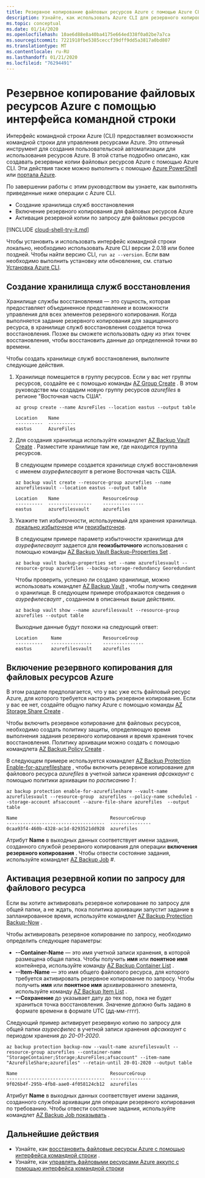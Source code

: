 ```yaml
---
title: Резервное копирование файловых ресурсов Azure с помощью Azure CLI
description: Узнайте, как использовать Azure CLI для резервного копирования файловых ресурсов Azure в хранилище служб восстановления.
ms.topic: conceptual
ms.date: 01/14/2020
ms.openlocfilehash: 10ae6d88e8a40ba4175e664ed338f0a02be7a7ca
ms.sourcegitcommit: 7221918fbe5385ceccf39dff9dd5a3817a0bd807
ms.translationtype: MT
ms.contentlocale: ru-RU
ms.lasthandoff: 01/21/2020
ms.locfileid: "76294491"
---
```

# <a name="back-up-azure-file-shares-with-cli"></a>Резервное копирование файловых ресурсов Azure с помощью интерфейса командной строки

Интерфейс командной строки Azure (CLI) предоставляет возможности командной строки для управления ресурсами Azure. Это отличный инструмент для создания пользовательской автоматизации для использования ресурсов Azure. В этой статье подробно описано, как создавать резервные копии файловых ресурсов Azure с помощью Azure CLI. Эти действия также можно выполнить с помощью [Azure PowerShell](https://docs.microsoft.com/azure/backup/backup-azure-afs-automation) или [портала Azure](backup-afs.md).

По завершении работы с этим руководством вы узнаете, как выполнять приведенные ниже операции с Azure CLI.

* Создание хранилища служб восстановления
* Включение резервного копирования для файловых ресурсов Azure
* Активация резервной копии по запросу для файловых ресурсов

[!INCLUDE [cloud-shell-try-it.md](../../includes/cloud-shell-try-it.md)]

Чтобы установить и использовать интерфейс командной строки локально, необходимо использовать Azure CLI версии 2.0.18 или более поздней. Чтобы найти версию CLI, `run az --version`. Если вам необходимо выполнить установку или обновление, см. статью [Установка Azure CLI](https://docs.microsoft.com/cli/azure/install-azure-cli?view=azure-cli-latest).

## <a name="create-a-recovery-services-vault"></a>Создание хранилища служб восстановления

Хранилище службы восстановления — это сущность, которая предоставляет объединенное представление и возможности управления для всех элементов резервного копирования. Когда выполняется задание резервного копирования для защищенного ресурса, в хранилище служб восстановления создается точка восстановления. Позже вы сможете использовать одну из этих точек восстановления, чтобы восстановить данные до определенной точки во времени.

Чтобы создать хранилище служб восстановления, выполните следующие действия.

1. Хранилище помещается в группу ресурсов. Если у вас нет группы ресурсов, создайте ее с помощью команды [AZ Group Create](https://docs.microsoft.com/cli/azure/group?view=azure-cli-latest#az-group-create) . В этом руководстве мы создадим новую группу ресурсов *azurefiles* в регионе "Восточная часть США".

    ```azurecli-interactive
    az group create --name AzureFiles --location eastus --output table
    ```

    ```output
    Location    Name
    ----------  ----------
    eastus      AzureFiles
    ```

2. Для создания хранилища используйте командлет [AZ Backup Vault Create](https://docs.microsoft.com/cli/azure/backup/vault?view=azure-cli-latest#az-backup-vault-create) . Разместите хранилище там же, где находится группа ресурсов.

    В следующем примере создается хранилище служб восстановления с именем *азурефилесваулт* в регионе Восточная часть США.

    ```azurecli-interactive
    az backup vault create --resource-group azurefiles --name azurefilesvault --location eastus --output table
    ```

    ```output
    Location    Name                ResourceGroup
    ----------  ----------------    ---------------
    eastus      azurefilesvault     azurefiles
    ```

3. Укажите тип избыточности, используемый для хранения хранилища. [локально избыточное](https://docs.microsoft.com/azure/storage/common/storage-redundancy-lrs) или [геоизбыточное](https://docs.microsoft.com/azure/storage/common/storage-redundancy-grs).

    В следующем примере параметр избыточности хранилища для *азурефилесваулт* задается для **геоизбыточного** использования с помощью команды [AZ Backup Vault Backup-Properties Set](https://docs.microsoft.com/cli/azure/backup/vault/backup-properties?view=azure-cli-latest#az-backup-vault-backup-properties-set) .

    ```azurecli-interactive
    az backup vault backup-properties set --name azurefilesvault --resource-group azurefiles --backup-storage-redundancy Georedundant
    ```

    Чтобы проверить, успешно ли создано хранилище, можно использовать командлет [AZ Backup Vault](https://docs.microsoft.com/cli/azure/backup/vault?view=azure-cli-latest#az-backup-vault-show) , чтобы получить сведения о хранилище. В следующем примере отображаются сведения о *азурефилесваулт* , созданном в описанных выше действиях.

    ```azurecli-interactive
    az backup vault show --name azurefilesvault --resource-group azurefiles --output table
    ```

    Выходные данные будут похожи на следующий ответ:

    ```output
    Location     Name               ResourceGroup
    ----------   ---------------    ---------------
    eastus       azurefilesvault    azurefiles
    ```

## <a name="enable-backup-for-azure-file-shares"></a>Включение резервного копирования для файловых ресурсов Azure

В этом разделе предполагается, что у вас уже есть файловый ресурс Azure, для которого требуется настроить резервное копирование. Если у вас ее нет, создайте общую папку Azure с помощью команды [AZ Storage Share Create](https://docs.microsoft.com/cli/azure/storage/share?view=azure-cli-latest#az-storage-share-create) .

Чтобы включить резервное копирование для файловых ресурсов, необходимо создать политику защиты, определяющую время выполнения задания резервного копирования и время хранения точек восстановления. Политику архивации можно создать с помощью командлета [AZ Backup Policy Create](https://docs.microsoft.com/cli/azure/backup/policy?view=azure-cli-latest#az-backup-policy-create) .

В следующем примере используется командлет [AZ Backup Protection Enable-for-azurefileshare](https://docs.microsoft.com/cli/azure/backup/protection?view=azure-cli-latest#az-backup-protection-enable-for-azurefileshare) , чтобы включить резервное копирование для файлового ресурса *azurefiles* в учетной записи хранения *афсаккаунт* с помощью политики архивации по *расписанию 1* :

```azurecli-interactive
az backup protection enable-for-azurefileshare --vault-name azurefilesvault --resource-group  azurefiles --policy-name schedule1 --storage-account afsaccount --azure-file-share azurefiles  --output table
```

```output
Name                                  ResourceGroup
------------------------------------  ---------------
0caa93f4-460b-4328-ac1d-8293521dd928  azurefiles
```

Атрибут **Name** в выходных данных соответствует имени задания, созданного службой резервного копирования для операции **включения резервного копирования** . Чтобы отвести состояние задания, используйте командлет [AZ Backup Job](https://docs.microsoft.com/cli/azure/backup/job?view=azure-cli-latest#az-backup-job-show) #.

## <a name="trigger-an-on-demand-backup-for-file-share"></a>Активация резервной копии по запросу для файлового ресурса

Если вы хотите активировать резервное копирование по запросу для общей папки, а не ждать, пока политика архивации запустит задание в запланированное время, используйте командлет [AZ Backup Protection Backup-Now](https://docs.microsoft.com/cli/azure/backup/protection?view=azure-cli-latest#az-backup-protection-backup-now) .

Чтобы активировать резервное копирование по запросу, необходимо определить следующие параметры:

* **--Container-Name** — это имя учетной записи хранения, в которой размещена общая папка. Чтобы получить **имя** или **понятное имя** контейнера, используйте команду [AZ Backup Container List](https://docs.microsoft.com/azure/backup/container?view=azure-cli-latest#az-backup-container-list) .
* **--Item-Name** — это имя общего файлового ресурса, для которого требуется активировать резервное копирование по запросу. Чтобы получить **имя** или **понятное имя** архивированного элемента, используйте команду [AZ Backup Item List](https://docs.microsoft.com/cli/azure/backup/item?view=azure-cli-latest#az-backup-item-list) .
* **--Сохранение** до указывает дату до тех пор, пока не будет храниться точка восстановления. Значение должно быть задано в формате времени в формате UTC (дд-мм-гггг).

Следующий пример активирует резервную копию по запросу для общей папки *азуресфилес* в учетной записи хранения *афсаккаунт* с периодом хранения до *20-01-2020*.

```azurecli-interactive
az backup protection backup-now --vault-name azurefilesvault --resource-group azurefiles --container-name "StorageContainer;Storage;AzureFiles;afsaccount" --item-name "AzureFileShare;azurefiles" --retain-until 20-01-2020 --output table
```

```output
Name                                  ResourceGroup
------------------------------------  ---------------
9f026b4f-295b-4fb8-aae0-4f058124cb12  azurefiles
```

Атрибут **Name** в выходных данных соответствует имени задания, созданного службой архивации для операции резервного копирования по требованию. Чтобы отвести состояние задания, используйте командлет [AZ Backup Job показывать](https://docs.microsoft.com/cli/azure/backup/job?view=azure-cli-latest#az-backup-job-show) .

## <a name="next-steps"></a>Дальнейшие действия

* Узнайте, как [восстановить файловые ресурсы Azure с помощью интерфейса командной строки](restore-afs-cli.md) .
* Узнайте, как [управлять файловыми ресурсами Azure аккупс с помощью интерфейса командной строки](manage-afs-backup-cli.md)
